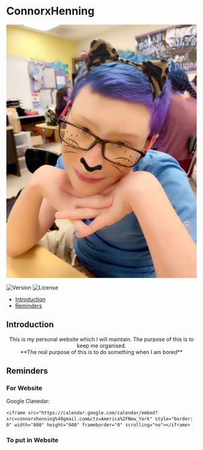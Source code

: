 # ConnorxHenning
![Image of Me](https://github.com/OPdgoat/ConnorxHenning/blob/Extension/Image/4160.png)

![Version](https://img.shields.io/badge/Version-0.1-brightgreen)
![License](https://img.shields.io/badge/License-GPLv3-blue)

- [Introduction](https://github.com/OPdgoat/ConnorxHenning#Introduction)
- [Reminders](https://github.com/OPdgoat/ConnorxHenning#Reminders)

## Introduction

<p align="center">
  This is my personal website which I will maintain. The purpose of this is to keep me organised.
<br>
  **The real purpose of this is to do something when I am bored**
</p>

## Reminders

### For Website

Google Clanedar: 
```
<iframe src="https://calendar.google.com/calendar/embed?src=connorxhenning%40gmail.com&ctz=America%2FNew_York" style="border: 0" width="800" height="600" frameborder="0" scrolling="no"></iframe>
```
### To put in Website
